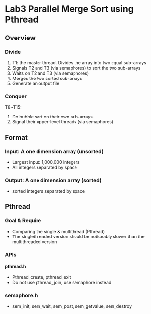 # Lab3 Parallel Merge Sort using Pthread
## Overview

### Divide
1. T1: the master thread. Divides the array into two equal sub-arrays
2. Signals T2 and T3 (via semaphores) to sort the two sub-arrays
3. Waits on T2 and T3 (via semaphores)
4. Merges the two sorted sub-arrays
5. Generate an output file

### Conquer
T8~T15:
1. Do bubble sort on their own sub-arrays
2. Signal their upper-level threads (via semaphores)

## Format
### Input: A one dimension array (unsorted)
- Largest input: 1,000,000 integers
- All integers separated by space

### Output:  A one dimension array (sorted)
- sorted integers separated by space


## Pthread
### Goal & Require
- Comparing the single & multithread (Pthread)
- The singlethreaded version should be noticeably slower than the multithreaded version

### APIs
#### pthread.h
- Pthread_create, pthread_exit
- Do not use pthread_join, use semaphore instead

### semaphore.h
- sem_init, sem_wait, sem_post, sem_getvalue, sem_destroy


